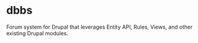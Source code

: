 dbbs
====

Forum system for Drupal that leverages Entity API, Rules, Views, and other existing Drupal modules.